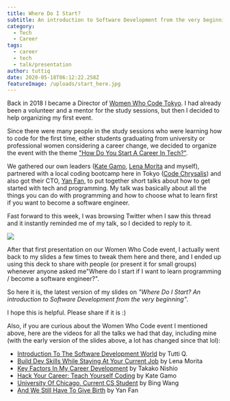 ```yaml
---
title: Where Do I Start?
subtitle: An introduction to Software Development from the very beginning
category:
  - Tech
  - Career
tags:
  - career
  - tech
  - talk/presentation
author: tuttiq
date: 2020-05-18T06:12:22.258Z
featureImage: /uploads/start_here.jpg
---
```

Back in 2018 I became a Director of [Women Who Code Tokyo](https://womenwhocode.com/tokyo). I had already been a volunteer and a mentor for the study sessions, but then I decided to help organizing my first event.

Since there were many people in the study sessions who were learning how to code for the first time, either students graduating from university or professional women considering a career change, we decided to organize the event with the theme ["How Do You Start A Career In Tech?"](https://www.meetup.com/Women-Who-Code-Tokyo/events/253653211/).

We gathered our own leaders ([Kate Gamo](https://www.linkedin.com/in/kategamo/), [Lena Morita](https://twitter.com/mirka) and myself), partnered with a local coding bootcamp here in Tokyo ([Code Chrysalis](https://www.codechrysalis.io/)) and also got their CTO, [Yan Fan](https://twitter.com/yanarchy), to put together short talks about how to get started with tech and programming. My talk was basically about all the things you can do with programming and how to choose what to learn first if you want to become a software engineer.

Fast forward to this week, I was browsing Twitter when I saw this thread and it instantly reminded me of my talk, so I decided to reply to it.

![](/uploads/screen-shot-2020-05-18-at-10.08.21-am.png)

After that first presentation on our Women Who Code event, I actually went back to my slides a few times to tweak them here and there, and I ended up using this deck to share with people (or present it for small groups) whenever anyone asked me"Where do I start if I want to learn programming / become a software engineer?".

So here it is, the latest version of my slides on *"Where Do I Start? An introduction to Software Development from the very beginning"*.

<script async class="speakerdeck-embed" data-id="9681d97aa25e48d597dcc39dc63411d0" data-ratio="1.77777777777778" src="//speakerdeck.com/assets/embed.js"></script>

I hope this is helpful. Please share if it is :)

Also, if you are curious about the Women Who Code event I mentioned above, here are the videos for all the talks we had that day, including mine (with the early version of the slides above, a lot has changed since that lol):

* [Introduction To The Software Development World](https://youtu.be/gzL4lcjkYeU) by Tutti Q.
* [Build Dev Skills While Staying At Your Current Job](https://youtu.be/_IJ6ozMqHDs) by Lena Morita
* [Key Factors In My Career Development](https://youtu.be/UuegK-Py47I) by Takako Nishio
* [Hack Your Career: Teach Yourself Coding](https://www.youtube.com/watch?v=bMamZ1iVntM&t=1s) by Kate Gamo
* [University Of Chicago, Current CS Student](https://youtu.be/wFhe7850zqQ) by Bing Wang
* [And We Still Have To Give Birth](https://youtu.be/rBHBwcawiOI) by Yan Fan